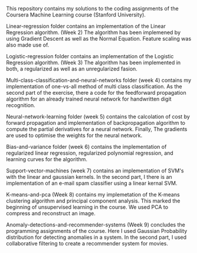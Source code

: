 This repository contains my solutions to the coding assignments of the Coursera Machine Learning course (Stanford University).

Linear-regression folder contains an implementation of the Linear Regression algorithm. (Week 2) 
The algorithm has been implemened by using Gradient Descent as well as the Normal Equation.
Feature scaling was also made use of.

Logistic-regression folder contains an implementation of the Logistic Regression algorithm. (Week 3)
The algorithm has been implemented in both, a regularized as well as an unregularized fasion.

Multi-class-classification-and-neural-networks folder (week 4) contains my implementation of one-vs-all method
of multi class classification. As the second part of the exercise, there a code for the feedforward 
propagation algorithm for an already trained neural network for handwritten digit recognition.

Neural-network-learning folder (week 5) contains the calcolation of cost by forward propagation and implementation 
of backpropagation algorithm to compute the partial derivatives for a neural network. Finally, The 
gradients are used to optimise the weights for the neural network.

Bias-and-variance folder (week 6) contains the implementation of regularized linear regression, regularized polynomial 
regression, and learning curves for the algorithm.

Support-vector-machines (week 7) contains an implementation of SVM's with the linear and gaussian kernels.
In the second part, I there is an implementation of an e-mail spam classifier using a linear kernal SVM.

K-means-and-pca (Week 8) contains my implemetation of the K-means clustering algorithm and principal
component analysis. This marked the beginning of unsupervised learning in the course. We used PCA to
compress and reconstruct an image.

Anomaly-detections-and-recommender-systems (Week 9) concludes the programming assignments of the course.
Here I used Gaussian Probability distribution for detecting anomalies in a system. In the second part,
I used collaborative filtering to create a recommender system for movies.
